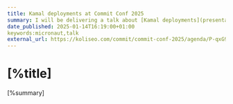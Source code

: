```yaml
---
title: Kamal deployments at Commit Conf 2025
summary: I will be delivering a talk about [Kamal deployments](presentation-kamal-deployment-es.html) at [Commit Conf 2025](https://2025.commit-conf.com), April 4th and 5th 2025.
date_published: 2025-01-14T16:19:00+01:00
keywords:micronaut,talk
external_url: https://koliseo.com/commit/commit-conf-2025/agenda/P-qxG9TF3OPiQ9aPNt7hvK?selected=MzuBfHOfdCz3LqxgxYvI
---
```


# [%title]

[%summary] 

